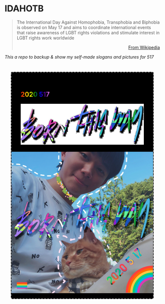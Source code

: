 # IDAHOTB

> The International Day Against Homophobia, Transphobia and Biphobia is observed on May 17 and aims to coordinate international events that raise awareness of LGBT rights violations and stimulate interest in LGBT rights work worldwide
>
> <div style="text-align: right">
>
> [From Wikipedia](https://en.wikipedia.org/wiki/International_Day_Against_Homophobia,_Transphobia_and_Biphobia)
>
> </div>

_This a repo to backup &amp; show my self-made slogans and pictures for 517_

<div style="border: 2px gray dashed; border-radius: 5px; padding: 30px; max-width: 400px; margin: 40px auto; background-color: black">

## <span style="color: transparent; background-image: linear-gradient(to left, violet, indigo, blue, green, yellow, orange, red); -webkit-background-clip: text; background-clip: text;">2020 517</span>

![Born This Way Slogan](2020/BornThisWaySlogan.png)

<div style="margin: 20px -30px -30px -30px">

![Born This Way, Me With My Cat](2020/BornThisWay.jpg)

</div>

</div>
